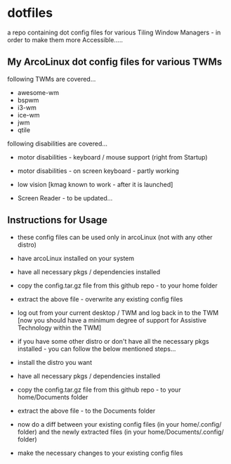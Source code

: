 # dotfiles
a repo containing dot config files for various Tiling Window Managers - in order to make them more Accessible.....

My ArcoLinux dot config files for various TWMs
------------------------------------------------

following TWMs are covered...

 * awesome-wm
 * bspwm
 * i3-wm
 * ice-wm
 * jwm
 * qtile
 
following disabilities are covered...

 - motor disabilities - keyboard / mouse support (right from Startup)
 
 - motor disabilities - on screen keyboard - partly working 
 
 - low vision [kmag known to work - after it is launched]
 
 - Screen Reader - to be updated...
 
Instructions for Usage
------------------------

 * these config files can be used only in arcoLinux (not with any other distro)
 
  - have arcoLinux installed on your system
 
  - have all necessary pkgs / dependencies installed
  
  - copy the config.tar.gz file from this github repo - to your home folder
  
  - extract the above file - overwrite any existing config files
  
  - log out from your current desktop / TWM and log back in to the TWM [now you should have a minimum degree of support for Assistive Technology within the TWM]
 
  
 * if you have some other distro or don't have all the necessary pkgs installed - you can follow the below mentioned steps...
  
  - install the distro you want
  
  - have all necessary pkgs / dependencies installed
  
  - copy the config.tar.gz file from this github repo - to your home/Documents folder
  
  - extract the above file - to the Documents folder
  
  - now do a diff between your existing config files (in your home/.config/ folder) and the newly extracted files (in your home/Documents/.config/ folder)
   
  - make the necessary changes to your existing config files
   
